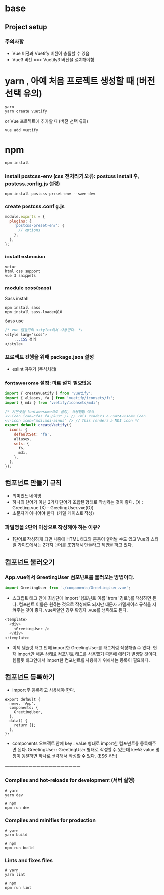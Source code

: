 # base

## Project setup

### 주의사항

- Vue 버전과 Vuetify 버전이 충돌할 수 있음
- Vue3 버전 ==> Vuetify3 버전을 설치해야함 

# yarn , 아예 처음 프로젝트 생성할 때 (버전 선택 유의)
```
yarn
yarn create vuetify
```
or Vue 프로젝트에 추가할 때 (버전 선택 유의)
```
vue add vuetify
```

# npm
```
npm install
```

### install postcss-env (css 전처리기 오류: postcss install 후, postcss.config.js 설정)
```
npm install postcss-preset-env --save-dev
```

### create postcss.config.js
```javascript
module.exports = {
  plugins: {
    'postcss-preset-env': {
      // options
    },
  },
};

```

### install extension
```
vetur
html css support
vue 3 snippets
```

### module scss(sass)

Sass install
```
npm install sass
npm install sass-loader@10
```

Sass use
```scss
/* vue 템플릿의 <style>에서 사용한다. */
<style lang="scss">
	...CSS 정의
</style>
```

### 프로젝트 진행을 위해 package.json 설정

- eslint 지우기 (주석처리)

### fontawesome 설정: 따로 설치 필요없음
```javascript
import { createVuetify } from 'vuetify';
import { aliases, fa } from 'vuetify/iconsets/fa';
import { mdi } from 'vuetify/iconsets/mdi';

/* 기본셋을 fontawesome으로 설정, 사용방법 예시
<v-icon icon="fas fa-plus" /> // This renders a FontAwesome icon
<v-icon icon="mdi:mdi-minus" /> // This renders a MDI icon */
export default createVuetify({
  icons: {
    defaultSet: 'fa',
    aliases,
    sets: {
      fa,
      mdi,
    },
  },
});
```

## 컴포넌트 만들기 규칙
- 의미있느 네이밍
- 하나의 단어가 아닌 2가지 단어가 조합된 형태로 작성하는 것이 좋다.
  (예 : Greeting.vue (X) - GreetingUser.vue(O))
- 소문자가 아니어야 한다. (카멜 케이스로 작성)

### 파일명을 2단어 이상으로 작성해야 하는 이유?
- 1단어로 작성하게 되면 나중에 HTML 태그와 혼동이 일어날 수도 있고 Vue의 스타일 가이드에서는 2가지 단어를 조합해서 만들라고 제안을 하고 있다.

## 컴포넌트 불러오기

### App.vue에서 GreetingUser 컴포넌트를 불러오는 방법이다.
```vue.js
import GreetingUser from './components/GreetingUser.vue';
```
- 스크립트 태그 안에 최상단에 import '컴포넌트 이름' from '경로';를 작성하면 된다.
컴포넌트 이름은 원하는 것으로 작성해도 되지만 대문자 카멜케이스 규칙을 지켜주는 것이 좋다.
vue파일인 경우 확장자 .vue를 생략해도 된다.
```vue.js
<template>
  <div>
    <GreetingUser />
  </div>
</template>
```
- 이제 템플릿 태그 안에 import한 GreetingUser를 태그처럼 작성해줄 수 있다. 현재 import만 해온 상태로 컴포넌트 태그를 사용했기 때문에 에러가 발생할 것이다. 템플릿 태그안에서 import한 컴포넌트를 사용하기 위해서는 등록이 필요하다.

## 컴포넌트 등록하기
- import 후 등록하고 사용해야 한다.
```
export default {
  name: 'App',
  components: {
    GreetingUser,
  },
  data() {
    return {};
  },
};
```
- components 오브젝트 안에 key : value 형태로 import한 컴포넌트를 등록해주면 된다.
GreetingUser : GreetingUser 형태로 작성할 수 있는데 key와 value 명칭이 동일하면 하나로 생략해서 작성할 수 있다. (ES6 문법)


ㅡㅡㅡㅡㅡㅡㅡㅡㅡㅡㅡㅡㅡㅡㅡㅡㅡㅡㅡ

### Compiles and hot-reloads for development (서버 실행)

```
# yarn
yarn dev

# npm
npm run dev

```

### Compiles and minifies for production

```
# yarn
yarn build

# npm
npm run build

```

### Lints and fixes files

```
# yarn
yarn lint

# npm
npm run lint

```


